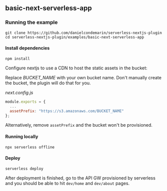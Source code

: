 ## basic-next-serverless-app

### Running the example

```shell
git clone https://github.com/danielcondemarin/serverless-nextjs-plugin
cd serverless-nextjs-plugin/examples/basic-next-serverless-app
```

#### Install dependencies

```shell
npm install
```

Configure nextjs to use a CDN to host the static assets in the bucket:

Replace _BUCKET_NAME_ with your own bucket name. Don't manually create the bucket, the plugin will do that for you.

_next.config.js_

```js
module.exports = {
  ...
  assetPrefix: "https://s3.amazonaws.com/BUCKET_NAME"
};
```

Alternatively, remove `assetPrefix` and the bucket won't be provisioned.

#### Running locally

`npx serverless offline`

#### Deploy

`serverless deploy`

After deployment is finished, go to the API GW provisioned by serverless and you should be able to hit `dev/home` and `dev/about` pages.

